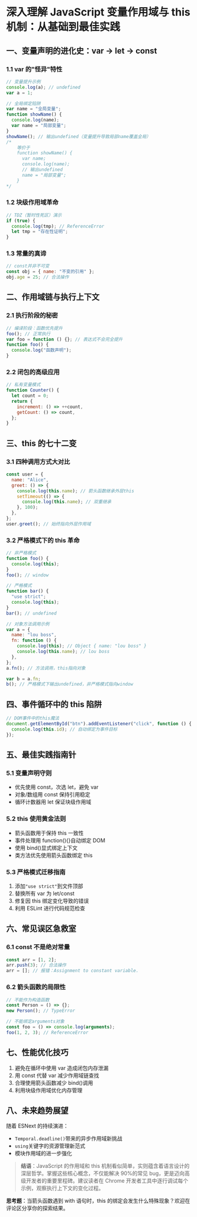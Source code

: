 # 深入理解 JavaScript 变量作用域与 this 机制：从基础到最佳实践

## 一、变量声明的进化史：var → let → const

### 1.1 var 的"怪异"特性

```javascript
// 变量提升示例
console.log(a); // undefined
var a = 1;

// 全局绑定陷阱
var name = "全局变量";
function showName() {
  console.log(name);
  var name = "局部变量";
}
showName(); // 输出undefined（变量提升导致局部name覆盖全局）
/*
    等价于
    function showName() {
      var name;
      console.log(name);
      // 输出undefined
      name = "局部变量";
    }
*/
```

### 1.2 块级作用域革命

```javascript
// TDZ（暂时性死区）演示
if (true) {
  console.log(tmp); // ReferenceError
  let tmp = "存在性证明";
}
```

### 1.3 常量的真谛

```javascript
// const并非不可变
const obj = { name: "不变的引用" };
obj.age = 25; // 合法操作
```

## 二、作用域链与执行上下文

### 2.1 执行阶段的秘密

```javascript
// 编译阶段：函数优先提升
foo(); // 正常执行
var foo = function () {}; // 表达式不会完全提升
function foo() {
  console.log("函数声明");
}
```

### 2.2 闭包的高级应用

```javascript
// 私有变量模式
function Counter() {
  let count = 0;
  return {
    increment: () => ++count,
    getCount: () => count,
  };
}
```

## 三、this 的七十二变

### 3.1 四种调用方式大对比

```javascript
const user = {
  name: "Alice",
  greet: () => {
    console.log(this.name); // 箭头函数继承外层this
    setTimeout(() => {
      console.log(this.name); // 双重继承
    }, 100);
  },
};
user.greet(); // 始终指向外层作用域
```

### 3.2 严格模式下的 this 革命

```javascript
// 非严格模式
function foo() {
  console.log(this);
}
foo(); // window

// 严格模式
function bar() {
  "use strict";
  console.log(this);
}
bar(); // undefined

// 对象方法调用示例
var a = {
  name: "lou boss",
  fn: function () {
    console.log(this); // Object { name: "lou boss" }
    console.log(this.name); // lou boss
  },
};
a.fn(); // 方法调用，this指向对象

var b = a.fn;
b(); // 严格模式下输出undefined，非严格模式指向window
```

## 四、事件循环中的 this 陷阱

```javascript
// DOM事件中的this魔法
document.getElementById("btn").addEventListener("click", function () {
  console.log(this.id); // 自动绑定为事件目标
});
```

## 五、最佳实践指南针

### 5.1 变量声明守则

- 优先使用 const，次选 let，避免 var
- 对象/数组用 const 保持引用稳定
- 循环计数器用 let 保证块级作用域

### 5.2 this 使用黄金法则

- 箭头函数用于保持 this 一致性
- 事件处理用 function(){}自动绑定 DOM
- 使用 bind()显式绑定上下文
- 类方法优先使用箭头函数绑定 this

### 5.3 严格模式迁移指南

1. 添加`"use strict"`到文件顶部
2. 替换所有 var 为 let/const
3. 修复因 this 绑定变化导致的错误
4. 利用 ESLint 进行代码规范检查

## 六、常见误区急救室

### 6.1 const 不是绝对常量

```javascript
const arr = [1, 2];
arr.push(3); // 合法操作
arr = []; // 报错：Assignment to constant variable.
```

### 6.2 箭头函数的局限性

```javascript
// 不能作为构造函数
const Person = () => {};
new Person(); // TypeError

// 不能绑定arguments对象
const foo = () => console.log(arguments);
foo(1, 2, 3); // ReferenceError
```

## 七、性能优化技巧

1. 避免在循环中使用 var 造成闭包内存泄漏
2. 用 const 代替 var 减少作用域链查找
3. 合理使用箭头函数减少 bind()调用
4. 利用块级作用域优化内存管理

## 八、未来趋势展望

随着 ESNext 的持续演进：

- `Temporal.deadline()`带来的异步作用域新挑战
- `using`关键字的资源管理新范式
- 模块作用域的进一步强化

> **结语**：JavaScript 的作用域和 this 机制看似简单，实则蕴含着语言设计的深层哲学。掌握这些核心概念，不仅能解决 90%的常见 bug，更是迈向高级开发者的重要里程碑。建议读者在 Chrome 开发者工具中逐行调试每个示例，观察执行上下文的变化过程。

**思考题**：当箭头函数遇到 with 语句时，this 的绑定会发生什么特殊现象？欢迎在评论区分享你的探索结果。
